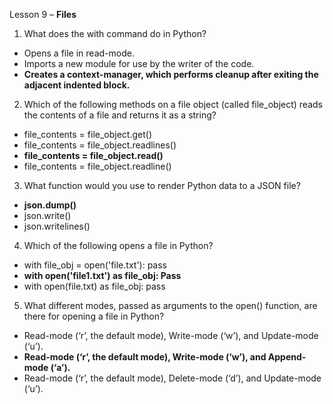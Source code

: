 Lesson 9 – **Files**

1.	What does the with command do in Python?
-	Opens a file in read-mode.
-	Imports a new module for use by the writer of the code.
-	**Creates a context-manager, which performs cleanup after exiting the adjacent indented block.**

2.	Which of the following methods on a file object (called file_object) reads the contents of a file and returns it as a string?
-	file_contents = file_object.get()
-	file_contents = file_object.readlines()
-	**file_contents = file_object.read()**
-	file_contents = file_object.readline()

3.	What function would you use to render Python data to a JSON file?
-	**json.dump()**
-	json.write()
-	json.writelines()

4.	Which of the following opens a file in Python?
-	with file_obj = open('file.txt'):
pass
-	**with open('file1.txt') as file_obj:
Pass**
-	with open(file.txt) as file_obj:
pass

5.	What different modes, passed as arguments to the open() function, are there for opening a file in Python?
-	Read-mode (‘r’, the default mode), Write-mode (‘w’), and Update-mode (‘u’).
-	**Read-mode (‘r’, the default mode), Write-mode (‘w’), and Append-mode (‘a’).**
-	Read-mode (‘r’, the default mode), Delete-mode (‘d’), and Update-mode (‘u’).
